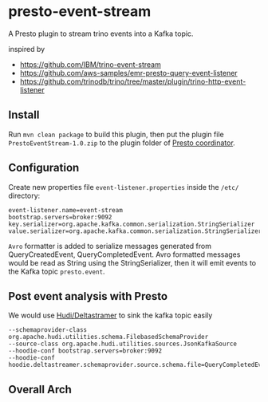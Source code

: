 # presto-event-stream
A Presto plugin to stream trino events into a Kafka topic.

inspired by 
* https://github.com/IBM/trino-event-stream
* https://github.com/aws-samples/emr-presto-query-event-listener
* https://github.com/trinodb/trino/tree/master/plugin/trino-http-event-listener

## Install

Run `mvn clean package` to build this plugin, then put the plugin file
`PrestoEventStream-1.0.zip` to the plugin folder of [Presto coordinator](https://prestodb.io/docs/current/develop/event-listener.html?#configuration).

## Configuration

Create new properties file `event-listener.properties` inside the `/etc/` directory:

```
event-listener.name=event-stream
bootstrap.servers=broker:9092
key.serializer=org.apache.kafka.common.serialization.StringSerializer
value.serializer=org.apache.kafka.common.serialization.StringSerializer
```

`Avro` formatter is added to serialize messages generated from QueryCreatedEvent, QueryCompletedEvent. 
Avro formatted messages would be read as String using the StringSerializer, then it will emit events to the Kafka topic `presto.event`.

## Post event analysis with Presto
We would use [Hudi/Deltastramer](https://hudi.apache.org/docs/hoodie_deltastreamer) to sink the kafka topic easily
```
--schemaprovider-class org.apache.hudi.utilities.schema.FilebasedSchemaProvider
--source-class org.apache.hudi.utilities.sources.JsonKafkaSource
--hoodie-conf bootstrap.servers=broker:9092
--hoodie-conf hoodie.deltastreamer.schemaprovider.source.schema.file=QueryCompletedEvent.avsc
```

## Overall Arch

